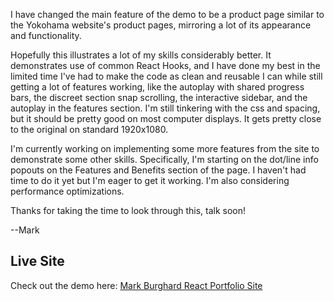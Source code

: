 I have changed the main feature of the demo to be a product page similar to the Yokohama website's product pages, mirroring a lot of its appearance and functionality.

Hopefully this illustrates a lot of my skills considerably better. It demonstrates use of common React Hooks, and I have done my best in the limited time I've had to make the code as clean and reusable I can while still getting a lot of features working, like the autoplay with shared progress bars, the discreet section snap scrolling, the interactive sidebar, and the autoplay in the features section. I'm still tinkering with the css and spacing, but it should be pretty good on most computer displays. It gets pretty close to the original on standard 1920x1080.

I'm currently working on implementing some more features from the site to demonstrate some other skills. Specifically, I'm starting on the dot/line info popouts on the Features and Benefits section of the page. I haven't had time to do it yet but I'm eager to get it working. I'm also considering performance optimizations.

Thanks for taking the time to look through this, talk soon!

--Mark

## Live Site

Check out the demo here: [Mark Burghard React Portfolio Site](https://mburghard.github.io/markburghard-react-site/#/product-showcase)
